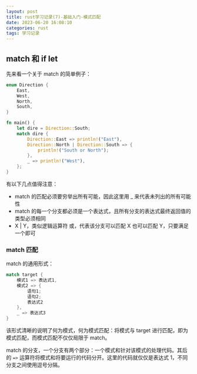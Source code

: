 ```yaml
---
layout: post
title: rust学习记录(7)-基础入门-模式匹配
date: 2023-06-20 16:08:10
categories: rust
tags: 学习记录
---
```


## match 和 if let

先来看一个关于 match 的简单例子：
```rs
enum Direction {
    East,
    West,
    North,
    South,
}

fn main() {
    let dire = Direction::South;
    match dire {
        Direction::East => println!("East"),
        Direction::North | Direction::South => {
            println!("South or North");
        },
        _ => println!("West"),
    };
}
```

有以下几点值得注意：

- match 的匹配必须要穷举出所有可能，因此这里用 _ 来代表未列出的所有可能性
- match 的每一个分支都必须是一个表达式，且所有分支的表达式最终返回值的类型必须相同
- X | Y，类似逻辑运算符 或，代表该分支可以匹配 X 也可以匹配 Y，只要满足一个即可

### match 匹配

match 的通用形式：
```rs
match target {
    模式1 => 表达式1,
    模式2 => {
        语句1;
        语句2;
        表达式2
    },
    _ => 表达式3
}

```
该形式清晰的说明了何为模式，何为模式匹配：将模式与 target 进行匹配，即为模式匹配，而模式匹配不仅仅局限于 match。

match 的分支，一个分支有两个部分：一个模式和针对该模式的处理代码。其后的 `=>` 运算符将模式和将要运行的代码分开。这里的代码就仅仅是表达式 1，不同分支之间使用逗号分隔。



